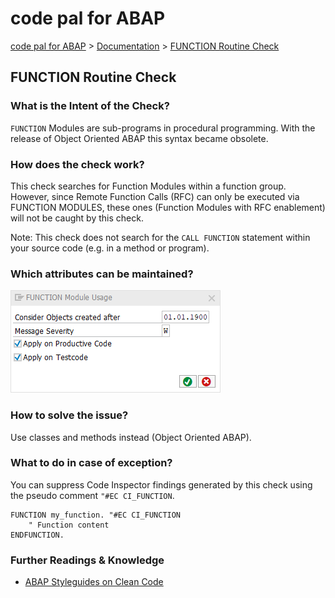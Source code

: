 # code pal for ABAP

[code pal for ABAP](../../README.md) > [Documentation](../check_documentation.md) > [FUNCTION Routine Check](function-routine.md)

## FUNCTION Routine Check

### What is the Intent of the Check?

`FUNCTION` Modules are sub-programs in procedural programming. With the release of Object Oriented ABAP this syntax became obsolete.

### How does the check work?

This check searches for Function Modules within a function group. However, since Remote Function Calls (RFC) can only be executed via FUNCTION MODULES, these ones (Function Modules with RFC enablement) will not be caught by this check.

Note: This check does not search for the `CALL FUNCTION` statement within your source code (e.g. in a method or program).

### Which attributes can be maintained?

![Attributes](./imgs/function_module_usage.png)

### How to solve the issue?

Use classes and methods instead (Object Oriented ABAP).

### What to do in case of exception?

You can suppress Code Inspector findings generated by this check using the pseudo comment `"#EC CI_FUNCTION`.

```abap
FUNCTION my_function. "#EC CI_FUNCTION
    " Function content
ENDFUNCTION.
```

### Further Readings & Knowledge

* [ABAP Styleguides on Clean Code](https://github.com/SAP/styleguides/blob/master/clean-abap/CleanABAP.md#prefer-object-orientation-to-procedural-programming)
